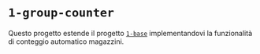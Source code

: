 # `1-group-counter`

Questo progetto estende il progetto [`1-base`](https://github.com/Steffo99/turtle007/tree/1-base) implementandovi la funzionalità di conteggio automatico magazzini.
